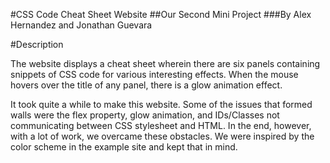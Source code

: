 #CSS Code Cheat Sheet Website
##Our Second Mini Project
###By Alex Hernandez and Jonathan Guevara

#Description

The website displays a cheat sheet wherein there are six panels containing snippets of CSS code for various interesting effects. When the mouse hovers over the title of any panel, there is a glow animation effect.

It took quite a while to make this website. Some of the issues that formed walls were the flex property, glow animation, and IDs/Classes not communicating between CSS stylesheet and HTML. In the end, however, with a lot of work, we overcame these obstacles. We were inspired by the color scheme in the example site and kept that in mind.
